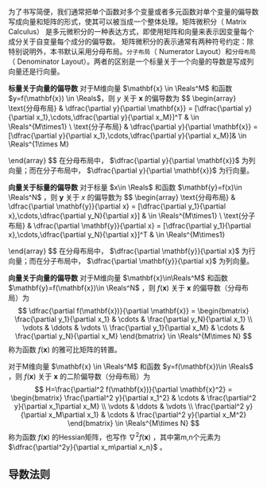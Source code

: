为了书写简便，我们通常把单个函数对多个变量或者多元函数对单个变量的偏导数写成向量和矩阵的形式，使其可以被当成一个整体处理。矩阵微积分（ Matrix Calculus） 是多元微积分的一种表达方式，即使用矩阵和向量来表示因变量每个成分关于自变量每个成分的偏导数。 矩阵微积分的表示通常有两种符号约定：除特别说明外，本书默认采用分母布局。`分子布局`（ Numerator Layout）和`分母布局`（ Denominator Layout）。两者的区别是一个标量关于一个向量的导数是写成列向量还是行向量。

**标量关于向量的偏导数** 对于M维向量 $\mathbf{x} \in \Reals^M$ 和函数 $y=f(\mathbf{x}) \in \Reals$，则 $y$ 关于 $\mathbf{x}$ 的偏导数为
$$
\begin{array}
\text{分母布局} & \dfrac{\partial y}{\partial \mathbf{x}} = [\dfrac{\partial y}{\partial x_1},\cdots,\dfrac{\partial y}{\partial x_M}]^T & \in \Reals^{M\times1} \\
\text{分子布局} & \dfrac{\partial y}{\partial \mathbf{x}} = [\dfrac{\partial y}{\partial x_1},\cdots,\dfrac{\partial y}{\partial x_M}]& \in \Reals^{1\times M} 

\end{array}
$$
在分母布局中， $\dfrac{\partial y}{\partial \mathbf{x}}$ 为列向量；而在分子布局中， $\dfrac{\partial y}{\partial \mathbf{x}}$ 为行向量。

**向量关于标量的偏导数** 对于标量 $x\in \Reals$ 和函数 $\mathbf{y}=f(x)\in \Reals^N$ ，则 $\mathbf{y}$ 关于 $x$ 的偏导数为
$$
\begin{array}
\text{分母布局} & \dfrac{\partial \mathbf{y}}{\partial x} = [\dfrac{\partial y_1}{\partial x},\cdots,\dfrac{\partial y_N}{\partial x}] & \in \Reals^{M\times1} \\
\text{分子布局} & \dfrac{\partial \mathbf{y}}{\partial x} = [\dfrac{\partial y_1}{\partial x},\cdots,\dfrac{\partial y_N}{\partial x}]^T & \in \Reals^{M\times1}  

\end{array}
$$
在分母布局中， $\dfrac{\partial \mathbf{y}}{\partial x}$ 为行向量；而在分子布局中， $\dfrac{\partial \mathbf{y}}{\partial x}$ 为列向量。



**向量关于向量的偏导数**  对于M维向量 $\mathbf{x}\in\Reals^M$ 和函数 $\mathbf{y}=f(\mathbf{x})\in \Reals^N$ ，则 $f(\mathbf{x})$ 关于 $\mathbf{x}$ 的偏导数（分母布局）为
$$
\dfrac{\partial f(\mathbf{x})}{\partial \mathbf{x}} = \begin{bmatrix}
\frac{\partial y_1}{\partial x_1} & \cdots & \frac{\partial y_N}{\partial x_1} \\
\vdots & \ddots & \vdots \\
\frac{\partial y_1}{\partial x_M} & \cdots & \frac{\partial y_N}{\partial x_M}
\end{bmatrix} \in \Reals^{M\times N}
$$
称为函数 $f(\mathbf{x})$ 的雅可比矩阵的转置。

对于M维向量 $\mathbf{x} \in \Reals^M$ 和函数 $y=f(\mathbf{x})\in \Reals$ ，则 $f(\mathbf{x})$ 关于 $\mathbf{x}$ 的二阶偏导数（分母布局）为
$$
H=\frac{\partial^2 f(\mathbf{x})}{\partial \mathbf{x}^2} = \begin{bmatrix}
\frac{\partial^2 y}{\partial x_1^2} & \cdots & \frac{\partial^2 y}{\partial x_1\partial x_M} \\
\vdots & \ddots & \vdots \\
\frac{\partial^2 y}{\partial x_M\partial x_1} & \cdots & \frac{\partial^2 y}{\partial x_M^2}
\end{bmatrix} \in \Reals^{M\times N}
$$
称为函数 $f(\mathbf{x})$ 的Hessian矩阵，也写作 $\nabla^2f(\mathbf{x})$ ，其中第m,n个元素为 $\dfrac{\partial^2y}{\partial x_m\partial x_n}$ 。



  ## 导数法则

